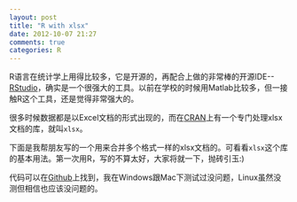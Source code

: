```yaml
---
layout: post
title: "R with xlsx"
date: 2012-10-07 21:27
comments: true
categories: R
---
```


R语言在统计学上用得比较多，它是开源的，再配合上做的非常棒的开源IDE--[RStudio](http://rstudio.org/)，确实是一个很强大的工具。以前在学校的时候用Matlab比较多，但一接触R这个工具，还是觉得非常强大的。

很多时候数据都是以Excel文档的形式出现的，而在[CRAN](http://cran.r-project.org/)上有一个专门处理xlsx文档的库，就叫`xlsx`。

下面是我帮朋友写的一个用来合并多个格式一样的xlsx文档的。可看看`xlsx`这个库的基本用法。第一次用R，写的不算太好，大家将就一下，抛砖引玉:)

<!-- more -->

代码可以在[Github](https://gist.github.com/3847275)上找到，我在Windows跟Mac下测试过没问题，Linux虽然没测但相信也应该没问题的。

<script src="https://gist.github.com/3847275.js"> </script>
